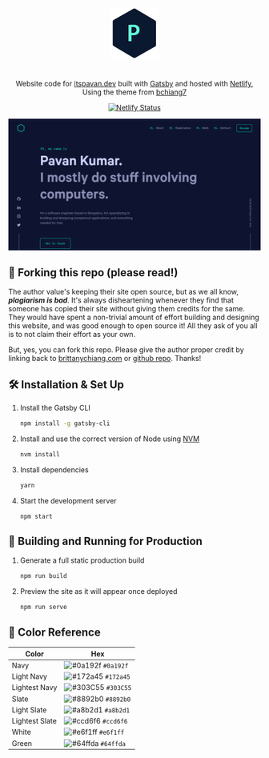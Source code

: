 <div align="center">
  <img alt="Logo" src="https://raw.githubusercontent.com/impeekay/portfolio/master/src/images/logo.png" width="100" />
</div>
<h1></h1>
<p align="center">
  Website code for <a href="https://itspavan.dev" target="_blank">itspavan.dev</a> built with <a href="https://www.gatsbyjs.org/" target="_blank">Gatsby</a> and hosted with <a href="https://www.netlify.com/" target="_blank">Netlify</a>, Using the theme from <a href="https://github.com/bchiang7/v4" target="_blank">bchiang7</a>
</p>
<p align="center">
  <a href="https://app.netlify.com/sites/itspavan/deploys" target="_blank">
    <img src="https://api.netlify.com/api/v1/badges/d8b7372b-2ed6-4488-874d-af8599928022/deploy-status" alt="Netlify Status" />
  </a>
</p>

![demo](https://raw.githubusercontent.com/impeekay/portfolio/master/src/images/web.png)

## 🚨 Forking this repo (please read!)

The author value's keeping their site open source, but as we all know, _**plagiarism is bad**_. It's always disheartening whenever they find that someone has copied their site without giving them credits for the same. They would have spent a non-trivial amount of effort building and designing this website, and was good enough to open source it! All they ask of you all is to not claim their effort as your own.

But, yes, you can fork this repo. Please give the author proper credit by linking back to [brittanychiang.com](https://brittanychiang.com) or [github repo](https://github.com/bchiang7/v4). Thanks!

## 🛠 Installation & Set Up

1. Install the Gatsby CLI

   ```sh
   npm install -g gatsby-cli
   ```

2. Install and use the correct version of Node using [NVM](https://github.com/nvm-sh/nvm)

   ```sh
   nvm install
   ```

3. Install dependencies

   ```sh
   yarn
   ```

4. Start the development server

   ```sh
   npm start
   ```

## 🚀 Building and Running for Production

1. Generate a full static production build

   ```sh
   npm run build
   ```

1. Preview the site as it will appear once deployed

   ```sh
   npm run serve
   ```

## 🎨 Color Reference

| Color          | Hex                                                                |
| -------------- | ------------------------------------------------------------------ |
| Navy           | ![#0a192f](https://via.placeholder.com/10/0a192f?text=+) `#0a192f` |
| Light Navy     | ![#172a45](https://via.placeholder.com/10/0a192f?text=+) `#172a45` |
| Lightest Navy  | ![#303C55](https://via.placeholder.com/10/303C55?text=+) `#303C55` |
| Slate          | ![#8892b0](https://via.placeholder.com/10/8892b0?text=+) `#8892b0` |
| Light Slate    | ![#a8b2d1](https://via.placeholder.com/10/a8b2d1?text=+) `#a8b2d1` |
| Lightest Slate | ![#ccd6f6](https://via.placeholder.com/10/ccd6f6?text=+) `#ccd6f6` |
| White          | ![#e6f1ff](https://via.placeholder.com/10/e6f1ff?text=+) `#e6f1ff` |
| Green          | ![#64ffda](https://via.placeholder.com/10/64ffda?text=+) `#64ffda` |
